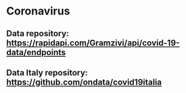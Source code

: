 # Coronavirus

## Data repository: https://rapidapi.com/Gramzivi/api/covid-19-data/endpoints

## Data Italy repository: https://github.com/ondata/covid19italia
